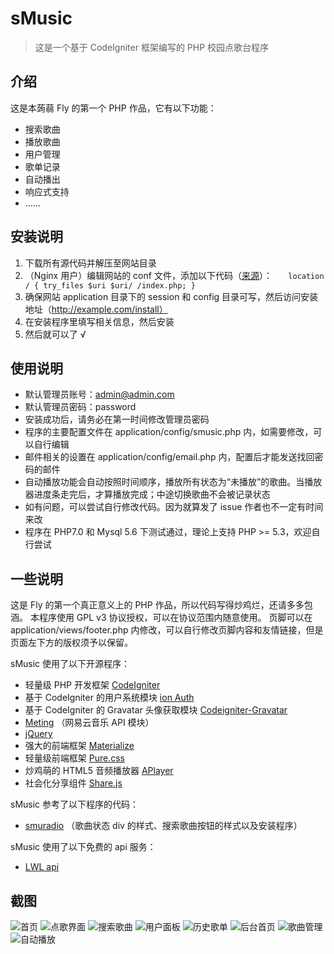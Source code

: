 sMusic
===

> 这是一个基于 CodeIgniter 框架编写的 PHP 校园点歌台程序


介绍
--
这是本蒟蒻 Fly 的第一个 PHP 作品，它有以下功能：

 - 搜索歌曲
 - 播放歌曲
 - 用户管理
 - 歌单记录
 - 自动播出
 - 响应式支持
 - ……
 
安装说明
--
1. 下载所有源代码并解压至网站目录
2. （Nginx 用户）编辑网站的 conf 文件，添加以下代码（[来源][1]）：
`   location / {
        try_files $uri $uri/ /index.php;
    }`
3. 确保网站 application 目录下的 session 和 config 目录可写，然后访问安装地址（http://example.com/install）
4. 在安装程序里填写相关信息，然后安装
5. 然后就可以了 √

使用说明
--
 - 默认管理员账号：admin@admin.com
 - 默认管理员密码：password
 - 安装成功后，请务必在第一时间修改管理员密码
 - 程序的主要配置文件在 application/config/smusic.php 内，如需要修改，可以自行编辑
 - 邮件相关的设置在 application/config/email.php 内，配置后才能发送找回密码的邮件
 - 自动播放功能会自动按照时间顺序，播放所有状态为“未播放”的歌曲。当播放器进度条走完后，才算播放完成；中途切换歌曲不会被记录状态
 - 如有问题，可以尝试自行修改代码。因为就算发了 issue 作者也不一定有时间来改
 - 程序在 PHP7.0 和 Mysql 5.6 下测试通过，理论上支持 PHP >= 5.3，欢迎自行尝试

一些说明
--
这是 Fly 的第一个真正意义上的 PHP 作品，所以代码写得炒鸡烂，还请多多包涵。
本程序使用 GPL v3 协议授权，可以在协议范围内随意使用。
页脚可以在 application/views/footer.php 内修改，可以自行修改页脚内容和友情链接，但是页面左下方的版权须予以保留。

sMusic 使用了以下开源程序：
 - 轻量级 PHP 开发框架 [CodeIgniter][2]
 - 基于 CodeIgniter 的用户系统模块 [ion Auth][3]
 - 基于 CodeIgniter 的 Gravatar 头像获取模块 [Codeigniter-Gravatar][4]
 - [Meting][5] （网易云音乐 API 模块）
 - [jQuery][6]
 - 强大的前端框架 [Materialize][7]
 - 轻量级前端框架 [Pure.css][8]
 - 炒鸡萌的 HTML5 音频播放器 [APlayer][9]
 - 社会化分享组件 [Share.js][10]

sMusic 参考了以下程序的代码：
 - [smuradio][11] （歌曲状态 div 的样式、搜索歌曲按钮的样式以及安装程序）

sMusic 使用了以下免费的 api 服务：
 - [LWL api][12]

截图
--
![首页][13]
![点歌界面][14]
![搜索歌曲][15]
![用户面板][16]
![历史歌单][17]
![后台首页][18]
![歌曲管理][19]
![自动播放][20]


  [1]: https://www.nginx.com/resources/wiki/start/topics/recipes/codeigniter/
  [2]: http://codeigniter.org.cn/
  [3]: https://github.com/benedmunds/CodeIgniter-Ion-Auth
  [4]: https://github.com/ivantcholakov/Codeigniter-Gravatar
  [5]: https://github.com/metowolf/Meting
  [6]: https://github.com/jquery/jquery
  [7]: https://github.com/Dogfalo/materialize
  [8]: https://github.com/yahoo/pure
  [9]: https://github.com/DIYgod/APlayer
  [10]: https://github.com/overtrue/share.js
  [11]: https://github.com/AddamsOne/smuradio
  [12]: https://blog.lwl12.com/?s=API
  [13]: https://img.cdn.lwl12.com/images/2017/04/03/1060fd0f2e61fd01771964928c1801b2.jpg
  [14]: https://img.cdn.lwl12.com/images/2017/04/03/418acf632578b781e6d91e2f72062734.jpg
  [15]: https://img.cdn.lwl12.com/images/2017/04/03/ec99a4087e46b025ca9b910770baff6b.jpg
  [16]: https://img.cdn.lwl12.com/images/2017/04/03/bf68c03cb0e43fa7107930bb6d7e19ce.jpg
  [17]: https://img.cdn.lwl12.com/images/2017/04/03/c21d782e12a72d40e008fe1483e97f3e.jpg
  [18]: https://img.cdn.lwl12.com/images/2017/04/03/2955a06220d95d322d895b5f7a3c5318.jpg
  [19]: https://img.cdn.lwl12.com/images/2017/04/03/aec6b0609605c8753b4a237e5dcafc4f.jpg
  [20]: https://img.cdn.lwl12.com/images/2017/04/03/9a3c46e2efce526389fab8aadb5cf812.jpg